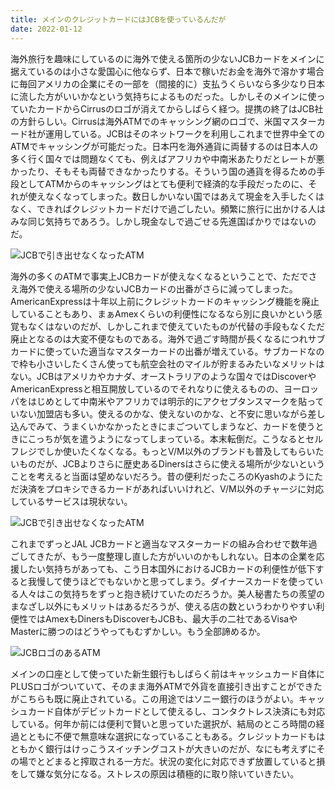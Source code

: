 ```yaml
---
title: メインのクレジットカードにはJCBを使っているんだが
date: 2022-01-12
---
```


海外旅行を趣味にしているのに海外で使える箇所の少ないJCBカードをメインに据えているのは小さな愛国心に他ならず、日本で稼いだお金を海外で溶かす場合に毎回アメリカの企業にその一部を（間接的に）支払うくらいなら多少なり日本に流した方がいいかなという気持ちによるものだった。しかしそのメインに使っていたカードからCirrusのロゴが消えてからしばらく経つ。提携の終了はJCB社の方針らしい。Cirrusは海外ATMでのキャッシング網のロゴで、米国マスターカード社が運用している。JCBはそのネットワークを利用しこれまで世界中全てのATMでキャッシングが可能だった。日本円を海外通貨に両替するのは日本人の多く行く国々では問題なくても、例えばアフリカや中南米あたりだとレートが悪かったり、そもそも両替できなかったりする。そういう国の通貨を得るための手段としてATMからのキャッシングはとても便利で経済的な手段だったのに、それが使えなくなってしまった。数日しかいない国ではあえて現金を入手したくはなく、できればクレジットカードだけで過ごしたい。頻繁に旅行に出かける人はみな同じ気持ちであろう。しかし現金なしで過ごせる先進国ばかりではないのだ。

![JCBで引き出せなくなったATM](https://photos.smugmug.com/photos/i-XLFLPdq/0/07bc4555/X2/i-XLFLPdq-X2.jpg)

海外の多くのATMで事実上JCBカードが使えなくなるということで、ただでさえ海外で使える場所の少ないJCBカードの出番がさらに減ってしまった。AmericanExpressは十年以上前にクレジットカードのキャッシング機能を廃止していることもあり、まぁAmexくらいの利便性になるなら別に良いかという感覚もなくはないのだが、しかしこれまで使えていたものが代替の手段もなくただ廃止となるのは大変不便なものである。海外で過ごす時間が長くなるにつれサブカードに使っていた適当なマスターカードの出番が増えている。サブカードなので枠も小さいしたくさん使っても航空会社のマイルが貯まるみたいなメリットはない。JCBはアメリカやカナダ、オーストラリアのような国々ではDiscoverやAmericanExpressと相互開放しているのでそれなりに使えるものの、ヨーロッパをはじめとして中南米やアフリカでは明示的にアクセプタンスマークを貼っていない加盟店も多い。使えるのかな、使えないのかな、と不安に思いながら差し込んでみて、うまくいかなかったときにまごついてしまうなど、カードを使うときにこっちが気を遣うようになってしまっている。本末転倒だ。こうなるとセルフレジでしか使いたくなくなる。もっとV/M以外のブランドも普及してもらいたいものだが、JCBよりさらに歴史あるDinersはさらに使える場所が少ないということを考えると当面は望めないだろう。昔の便利だったころのKyashのようにただ決済をプロキシできるカードがあればいいけれど、V/M以外のチャージに対応しているサービスは現状ない。

![JCBで引き出せなくなったATM](https://photos.smugmug.com/photos/i-n58Mch3/0/4d674c77/X2/i-n58Mch3-X2.jpg)

これまでずっとJAL JCBカードと適当なマスターカードの組み合わせで数年過ごしてきたが、もう一度整理し直した方がいいのかもしれない。日本の企業を応援したい気持ちがあっても、こう日本国外におけるJCBカードの利便性が低下すると我慢して使うほどでもないかと思ってしまう。ダイナースカードを使っている人々はこの気持ちをずっと抱き続けていたのだろうか。美人秘書たちの羨望のまなざし以外にもメリットはあるだろうが、使える店の数というわかりやすい利便性ではAmexもDinersもDiscoverもJCBも、最大手の二社であるVisaやMasterに勝つのはどうやってもむずかしい。もう全部諦めるか。

![JCBロゴのあるATM](https://photos.smugmug.com/photos/i-2rcxpSV/0/afd8174f/X2/i-2rcxpSV-X2.jpg)

メインの口座として使っていた新生銀行もしばらく前はキャッシュカード自体にPLUSロゴがついていて、そのまま海外ATMで外貨を直接引き出すことができたがこちらも既に廃止されている。この用途ではソニー銀行のほうがよい。キャッシュカード自体がデビットカードとして使えるし、コンタクトレス決済にも対応している。何年か前には便利で賢いと思っていた選択が、結局のところ時間の経過とともに不便で無意味な選択になっていることもある。クレジットカードもはともかく銀行はけっこうスイッチングコストが大きいのだが、なにも考えずにその場でとどまると搾取される一方だ。状況の変化に対応できず放置していると損をして嫌な気分になる。ストレスの原因は積極的に取り除いていきたい。
